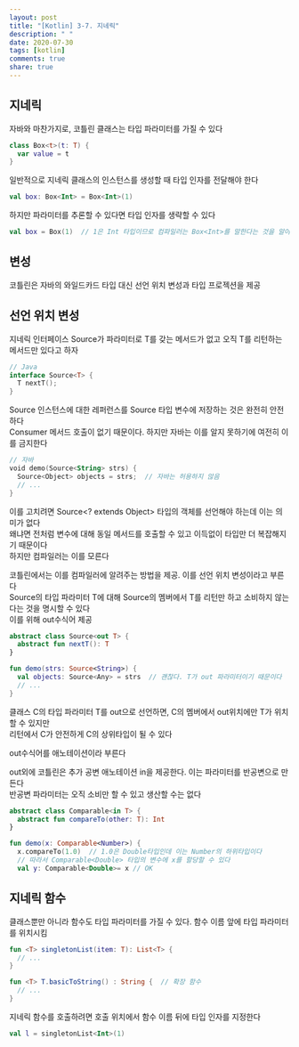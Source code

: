 ```yaml
---
layout: post
title: "[Kotlin] 3-7. 지네릭"
description: " "
date: 2020-07-30
tags: [kotlin]
comments: true
share: true
---
```


## 지네릭
자바와 마찬가지로, 코틀린 클래스는 타입 파라미터를 가질 수 있다

```kotlin
class Box<t>(t: T) {
  var value = t
}
```

일반적으로 지네릭 클래스의 인스턴스를 생성할 때 타입 인자를 전달해야 한다

```kotlin
val box: Box<Int> = Box<Int>(1)
```

하지만 파라미터를 추론할 수 있다면 타입 인자를 생략할 수 있다

```kotlin
val box = Box(1)  // 1은 Int 타입이므로 컴파일러는 Box<Int>를 말한다는 것을 알아낼 수 있다
```

## 변성
코틀린은 자바의 와일드카드 타입 대신 선언 위치 변성과 타입 프로젝션을 제공
## 선언 위치 변성
지네릭 인터페이스 Source<T>가 파라미터로 T를 갖는 메서드가 없고 오직 T를 리턴하는 메서드만 있다고 하자

```kotlin
// Java
interface Source<T> {
  T nextT();
}
```

Source<String> 인스턴스에 대한 레퍼런스를 Source<Object> 타입 변수에 저장하는 것은 완전히 안전하다   
Consumer 메서드 호출이 없기 때문이다. 하지만 자바는 이를 알지 못하기에 여전히 이를 금지한다

```kotlin
// 자바
void demo(Source<String> strs) {
  Source<Object> objects = strs;  // 자바는 허용하지 않음
  // ...
}
```

이를 고치려면 Source<? extends Object> 타입의 객체를 선언해야 하는데 이는 의미가 없다   
왜냐면 전처럼 변수에 대해 동일 메서드를 호출할 수 있고 이득없이 타입만 더 복잡해지기 때문이다   
하지만 컴파일러는 이를 모른다

코틀린에서는 이를 컴파일러에 알려주는 방법을 제공. 이를 선언 위치 변성이라고 부른다   
Source의 타입 파라미터 T에 대해 Source<T>의 멤버에서 T를 리턴만 하고 소비하지 않는다는 것을 명시할 수 있다   
이를 위해 out수식어 제공

```kotlin
abstract class Source<out T> {
  abstract fun nextT(): T
}

fun demo(strs: Source<String>) {
  val objects: Source<Any> = strs  // 괜찮다. T가 out 파라미터이기 때문이다
  // ...
}
```

클래스 C의 타입 파라미터 T를 out으로 선언하면, C의 멤버에서 out위치에만 T가 위치할 수 있지만   
리턴에서 C<Base>가 안전하게 C<Derived>의 상위타입이 될 수 있다

out수식어를 애노테이션이라 부른다

out외에 코틀린은 추가 공변 애노테이션 in을 제공한다. 이는 파라미터를 반공변으로 만든다   
반공변 파라미터는 오직 소비만 할 수 있고 생산할 수는 없다

```kotlin
abstract class Comparable<in T> {
  abstract fun compareTo(other: T): Int
}

fun demo(x: Comparable<Number>) {
  x.compareTo(1.0)  // 1.0은 Double타입인데 이는 Number의 하위타입이다
  // 따라서 Comparable<Double> 타입의 변수에 x를 할당할 수 있다
  val y: Comparable<Double>= x // OK
```

## 지네릭 함수
클래스뿐만 아니라 함수도 타입 파라미터를 가질 수 있다. 함수 이름 앞에 타입 파라미터를 위치시킴

```kotlin
fun <T> singletonList(item: T): List<T> {
  // ...
}

fun <T> T.basicToString() : String {  // 확장 함수
  // ...
}
```

지네릭 함수를 호출하려면 호출 위치에서 함수 이름 뒤에 타입 인자를 지정한다

```kotlin
val l = singletonList<Int>(1)
```
